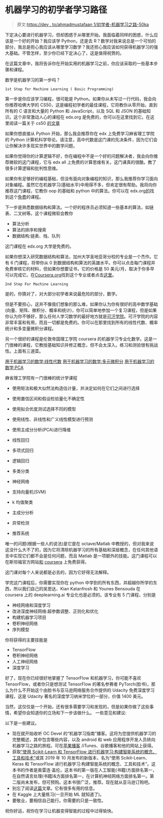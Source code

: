 # 机器学习的初学者学习路径

> 原文:[https://dev . to/ahmadmustafaan 1/初学者-机器学习之路-50ka](https://dev.to/ahmadmustafaan1/beginners-learning-path-for-machine-learning-50ka)

下定决心要进行机器学习，但却困惑于从哪里开始。我面临着同样的困惑，什么应该是一个好的开始？我应该学 Python，还是去 R？数学对我来说总是一个可怕的部分，我总是担心我应该从哪里学习数学？我还担心我应该如何获得机器学习的强大基础。不管怎样，至少你已经下定决心了，这是值得祝贺的。

在这篇文章中，我将告诉你在开始实用的机器学习之前，你应该采取的一些基本步骤和课程。

数学是机器学习的第一步吗？

```
1st Step for Machine Learning ( Basic Programming) 
```

第一步是你应该学习编程，很可能是 Python。如果你从未写过一行代码，我会向你推荐哈佛大学的 CS50，这是编程初学者的最佳课程，它将教你从零开始，直到所有的 C 语言和大量的 Python 和 JavaScript，以及 SQL 和 JSON 的基础知识。这个非常激动人心的课程在 edx.org 是免费的，你可以在这里找到它。在这里阅读一篇关于 cs50 [的文章](https://blog.usejournal.com/a-novices-guide-to-learning-to-code-with-cs50-d55a050fc57c)

如果你想直接从 Python 开始，那么我会推荐你在 edx 上免费学习麻省理工学院的 Python 计算机科学导论。请注意，高中代数是这门课的先决条件，因为它们会让你解决许多现实世界中的数学问题。

如果你觉得你的计算逻辑不好，你在编程中不是一个好的问题解决者，我会向你推荐微软的这门课程，它与 edx all 上免费的计算思维有关。这门课真的很酷，教了很多计算逻辑和批判性思维。

如果你有足够好的编程基础，但没有面向对象编程的知识，那么我推荐你学习面向对象编程。虽然它在机器学习(基础水平)中用得不多，但肯定很有帮助。我将向你推荐这门课程，它教你 oop 的基础和 python 中的算法。你可以在 edx.org[的](//edx.org)找到这个[免费](https://www.edx.org/course/computing-in-python-iv-objects-algorithms-2)的课程。

下一步是熟悉数据结构和算法。一个好的程序员必须知道一些基本的算法，如链表、二叉树等。这个课程微软会教你

*   算法分析
*   算法的排序和搜索
*   数据结构:链表、栈、队列

这门课程在 edx.org 大学是免费的。

如果你想深入研究数据结构和算法，加州大学圣地亚哥分校的专业是一个杰作。它有 6 门课程，将带你从 0 到数据结构和算法的英雄水平。你可以点击每门课程并免费审核它的材料，但如果你想要证书，它的价格是 50 美元/月，取决于你多早可以完成它。在[Coursera.org](//coursera.org)找到这个专业或者点击[这里](https://www.coursera.org/specializations/data-structures-algorithms)。

```
2nd Step For Machine Learning 
```

是的，你猜对了，对大部分初学者来说最危险的部分，数学。

但是不要担心，这并不像我们想象的那么难，如果你认为你有很好的高中数学基础(向量、矩阵、微积分、概率和统计)，你可以简单地参加一个复习课程，但是如果你认为你不够好，那么任何人学习数学的最好地方就是[可汗学院](//khanacademy.org)。可汗学院的内容非常丰富和有用，而且一切都是免费的。你可以在那里找到所有的线性代数、概率统计和多变量微积分课程。

另一个很好的课程是伦敦帝国理工学院 coursera 的机器学习专业化数学。这是一门很棒的课程，它教授基础知识并修正概念，但不会太深入。练习和测验很有挑战性。上面有三道菜。

[用于机器学习的数学:线性代数](https://www.coursera.org/learn/linear-algebra-machine-learning/)
[用于机器学习的数学:多元微积分](https://www.coursera.org/learn/multivariate-calculus-machine-learning)
[用于机器学习的数学:PCA](https://www.coursera.org/learn/pca-machine-learning)

麻省理工学院有一门很棒的统计学课程

*   使用矩法和极大似然法构造估计量，并决定如何在它们之间进行选择
*   使用置信区间和假设检验量化不确定性
*   使用拟合优度测试选择不同的模型
*   使用线性、非线性和广义线性模型进行预测
*   使用主成分分析(PCA)进行降维

*   线性回归
*   多项式回归
*   逻辑回归
*   多类分类
*   神经网络
*   支持向量机(SVM)
*   k 均值聚类
*   主成分分析
*   异常检测
*   推荐系统

唯一的问题(根据一些人的说法)是它是在 octave/Matlab 中教授的，但对我来说这没什么大不了的，因为它将清除机器学习的所有基础和深层概念，在任何其他语言中实现它们都不会是任何问题，而且 Matlab 是一项额外的技能。这门课程可以在斯坦福官方网站[和](https://see.stanford.edu/Course/CS229/47) [coursera](https://www.coursera.org/learn/machine-learning?) 上免费获得。

这门课对每个人来说都是必去的，因为它好得无法解释。

学完这门课程后，你需要实现你在 python 中学到的所有东西，并超越你所学的东西，所以我们自己的吴恩达、Kian Katanfrosh 和 Younes Bensouda 在 coursera 上的 deeplearning.ai 专业化也是必须的。该专业有 5 门课程，分别是

*   神经网络和深度学习
*   改进深度神经网络:超参数调整、正则化和优化
*   构建机器学习项目
*   卷积神经网络
*   序列模型

你将获得的主要技能是

*   TensorFlow
*   卷积神经网络
*   人工神经网络
*   深度学习

好了，现在你已经很好地掌握了 TensorFlow 和机器学习，你可能不喜欢 TensorFlow，或者你只是想测试 TensorFlow 的著名参赛者 PyTorch(脸书)，那么为什么不开始这个由脸书与亚马逊网络服务合作提供的 Udacity 免费深度学习课程，这是 Udacity 著名的深度学习纳米学位的一部分，价值 1400 美元。

当然，这仅仅是一个开始，还有很多需要学习和发现的，但是如果你做了这些事情，希望你会知道你的立场和下一步该做什么。
一些意见和建议:

以下是一些建议。

*   现在就开始收听 OC Devel 的“机器学习指南”播客。这将为您提供机器学习的完整概述，其中包含哪些内容，以及 android 和 web 应用程序开发人员转向机器学习之路的旅程。可在[苹果播客](https://podcasts.apple.com/us/podcast/machine-learning-guide/id1204521130) /iTunes、谷歌播客和他的网站上获得。
*   获取[“使用 Scikit-Learn 和 TensorFlow 进行机器学习:构建智能系统的概念、工具和技术”](https://www.amazon.com/gp/product/1491962291?pf_rd_p=2d1ab404-3b11-4c97-b3db-48081e145e35&pf_rd_r=WPEA2K982XC36Q8MPKCH)或其 2019 年 10 月发布的新版本，名为“使用 Scikit-Learn、Keras 和 TensorFlow 进行机器学习:构建智能系统的概念、工具和技术”。这本书的作者是奥雷连·盖伦。这本书的第一版在人工智能(书籍)方面排名第一，在自然语言处理(书籍)&方面排名第一，在计算机神经网络方面排名第一。第二版尚未发布，但可预购。这本书很广泛，推荐。现在就从亚马逊订购吧。
*   别忘了阅读[这篇](https://towardsdatascience.com/5-steps-and-10-steps-to-learn-machine-learning-c4b61f78c712)文章。它有很多有用的信息。
*   在 Kaggle 上大量练习(一旦开始 ML 就知道了)。
*   要敬业，要相信自己能行。你需要的只是一致性。

祝你好运，祝你在学习让机器变得智能的过程中过得愉快。